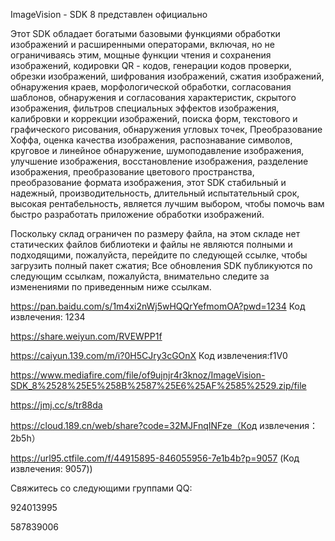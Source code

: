 ImageVision - SDK 8 представлен официально 

 Этот SDK обладает богатыми базовыми функциями обработки изображений и расширенными операторами, включая, но не ограничиваясь этим, мощные функции чтения и сохранения изображений, кодировки QR - кодов, генерации кодов проверки, обрезки изображений, шифрования изображений, сжатия изображений, обнаружения краев, морфологической обработки, согласования шаблонов, обнаружения и согласования характеристик, скрытого изображения, фильтров специальных эффектов изображения, калибровки и коррекции изображений, поиска форм, текстового и графического рисования, обнаружения угловых точек,  Преобразование Хоффа, оценка качества изображения, распознавание символов, круговое и линейное обнаружение, шумоподавление изображения, улучшение изображения, восстановление изображения, разделение изображения, преобразование цветового пространства, преобразование формата изображения, этот SDK стабильный и надежный, производительность, длительный испытательный срок, высокая рентабельность, является лучшим выбором, чтобы помочь вам быстро разработать приложение обработки изображений. 
 
 Поскольку склад ограничен по размеру файла, на этом складе нет статических файлов библиотеки и файлы не являются полными и подходящими, пожалуйста, перейдите по следующей ссылке, чтобы загрузить полный пакет сжатия;  Все обновления SDK публикуются по следующим ссылкам, пожалуйста, внимательно следите за изменениями по приведенным ниже ссылкам.
 
 https://pan.baidu.com/s/1m4xi2nWj5wHQQrYefmomOA?pwd=1234 Код извлечения: 1234

https://share.weiyun.com/RVEWPP1f

https://caiyun.139.com/m/i?0H5CJry3cGOnX Код извлечения:f1V0

https://www.mediafire.com/file/of9ujnjr4r3knoz/ImageVision-SDK_8%2528%25E5%258B%2587%25E6%25AF%2585%2529.zip/file

https://jmj.cc/s/tr88da

https://cloud.189.cn/web/share?code=32MJFnqINFze（Код извлечения：2b5h）

https://url95.ctfile.com/f/44915895-846055956-7e1b4b?p=9057 (Код извлечения: 9057))

Свяжитесь со следующими группами QQ:

924013995

587839006
